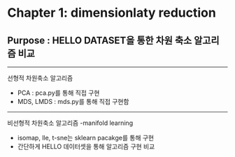 # Chapter 1: dimensionlaty reduction
## Purpose : HELLO DATASET을 통한 차원 축소 알고리즘 비교
---
선형적 차원축소 알고리즘
- PCA : pca.py를 통해 직접 구현
- MDS, LMDS : mds.py를 통해 직접 구현함
---
비선형적 차원축소 알고리즘 -manifold learning
- isomap, lle, t-sne는 sklearn pacakge를 통해 구현
- 간단하게 HELLO 데이터셋을 통해 알고리즘 구현 비교 

